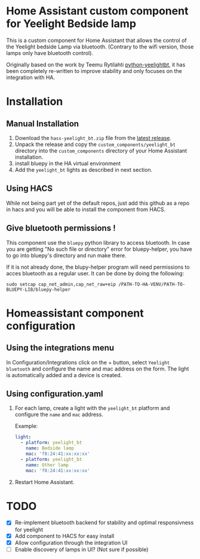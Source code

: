 # Home Assistant custom component for Yeelight Bedside lamp

This is a custom component for Home Assistant that allows the control of the Yeelight bedside Lamp via bluetooth. (Contrary to the wifi version, those lamps only have bluetooth control).

Originally based on the work by Teemu Rytilahti [python-yeelightbt](https://github.com/rytilahti/python-yeelightbt), it has been completely re-written to improve stability and only focuses on the integration with HA.


# Installation


## Manual Installation

1. Download the `hass-yeelight_bt.zip` file from the
   [latest release](https://github.com/hcoohb/hass-yeelightbt/releases/latest).
2. Unpack the release and copy the `custom_components/yeelight_bt` directory
   into the `custom_components` directory of your Home Assistant
   installation.
3. install bluepy in the HA virtual environment
4. Add the `yeelight_bt` lights as described in next section.


## Using HACS

While not being part yet of the default repos, just add this github as a repo in hacs and you will be able to install the component from HACS.

## Give bluetooth permissions !

This component use the `bluepy` python library to access bluetooth.
In case you are getting "No such file or directory" error for bluepy-helper, you have to go into bluepy's directory and run make there.

If it is not already done, the blupy-helper program will need permissions to acces bluetooth as a regular user. It can be done by doing the following:

```
sudo setcap cap_net_admin,cap_net_raw+eip /PATH-TO-HA-VENV/PATH-TO-BLUEPY-LIB/bluepy-helper
```


# Homeassistant component configuration

## Using the integrations menu

In Configuration/Integrations click on the + button, select `Yeelight bluetooth` and configure the name and mac address on the form.
The light is automatically added and a device is created.


## Using configuration.yaml

1. For each lamp, create a light with the `yeelight_bt` platform and configure the `name` and `mac` address.
    
    Example:
    ```yaml
    light:
      - platform: yeelight_bt
        name: Bedside lamp
        mac: 'f8:24:41:xx:xx:xx'
      - platform: yeelight_bt
        name: Other lamp
        mac: 'f8:24:41:xx:xx:xx'
    ```

2. Restart Home Assistant.

# TODO

- [x] Re-implement bluetooth backend for stability and optimal responsivness for yeelight
- [x] Add component to HACS for easy install
- [x] Allow configuration through the integration UI
- [ ] Enable discovery of lamps in UI? (Not sure if possible)